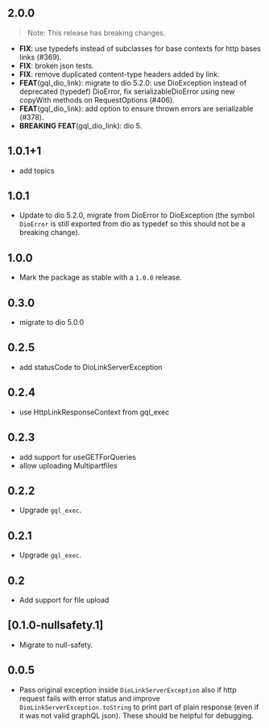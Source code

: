## 2.0.0

> Note: This release has breaking changes.

 - **FIX**: use typedefs instead of subclasses for base contexts for http bases links (#369).
 - **FIX**: broken json tests.
 - **FIX**: remove duplicated content-type headers added by link.
 - **FEAT**(gql_dio_link): migrate to dio 5.2.0: use DioException instead of deprecated (typedef) DioError, fix serializableDioError using new copyWith methods on RequestOptions (#406).
 - **FEAT**(gql_dio_link): add option to ensure thrown errors are serializable (#378).
 - **BREAKING** **FEAT**(gql_dio_link): dio 5.

## 1.0.1+1

- add topics

## 1.0.1

- Update to dio 5.2.0, migrate from DioError to DioException (the symbol `DioError`
  is still exported from dio as typedef so this should not be a breaking change).

## 1.0.0

- Mark the package as stable with a `1.0.0` release.

## 0.3.0

* migrate to dio 5.0.0

## 0.2.5

* add statusCode to DioLinkServerException

## 0.2.4

* use HttpLinkResponseContext from gql_exec

## 0.2.3

* add support for useGETForQueries
* allow uploading Multipartfiles

## 0.2.2

* Upgrade `gql_exec`.

## 0.2.1

* Upgrade `gql_exec`.

## 0.2

* Add support for file upload

## [0.1.0-nullsafety.1]

* Migrate to null-safety.

## 0.0.5

- Pass original exception inside `DioLinkServerException` also if http request fails with error status and improve `DioLinkServerException.toString` to print part of plain response (even if it was not valid graphQL json). These should be helpful for debugging.
